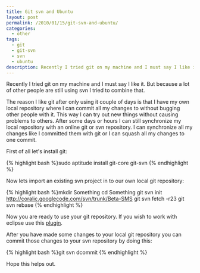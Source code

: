 ```yaml
---
title: Git svn and Ubuntu
layout: post
permalink: /2010/01/15/git-svn-and-ubuntu/
categories:
  - other
tags:
  - git
  - git-svn
  - svn
  - ubuntu
description: Recently I tried git on my machine and I must say I like it. But because a lot of other people are still using svn I tried to combine that.
---
```

Recently I tried git on my machine and I must say I like it. But because a lot of other people are still using svn I tried to combine that.

  
The reason I like git after only using it couple of days is that I have my own local repository where I can commit all my changes to without bugging other people with it. This way I can try out new things without causing problems to others. After some days or hours I can still synchronize my local repository with an online git or svn repository. I can synchronize all my changes like I committed them with git or I can squash all my changes to one commit.

First of all let's install git:

{% highlight bash %}sudo aptitude install git-core git-svn
{% endhighlight %}

Now lets import an existing svn project in to our own local git repository:

{% highlight bash %}mkdir Something
cd Something
git svn init http://coralic.googlecode.com/svn/trunk/Beta-SMS
git svn fetch -r23
git svn rebase
{% endhighlight %}

Now you are ready to use your git repository. If you wish to work with eclipse use this [plugin][1].

After you have made some changes to your local git repository you can commit those changes to your svn repository by doing this:

{% highlight bash %}git svn dcommit
{% endhighlight %}

Hope this helps out.

 [1]: http://www.eclipse.org/egit/install.php